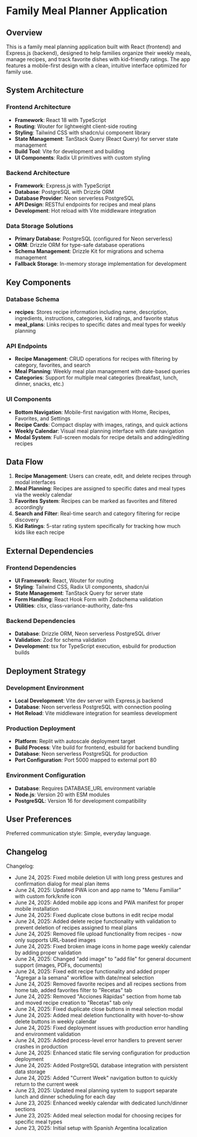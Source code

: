 # Family Meal Planner Application

## Overview

This is a family meal planning application built with React (frontend) and Express.js (backend), designed to help families organize their weekly meals, manage recipes, and track favorite dishes with kid-friendly ratings. The app features a mobile-first design with a clean, intuitive interface optimized for family use.

## System Architecture

### Frontend Architecture
- **Framework**: React 18 with TypeScript
- **Routing**: Wouter for lightweight client-side routing
- **Styling**: Tailwind CSS with shadcn/ui component library
- **State Management**: TanStack Query (React Query) for server state management
- **Build Tool**: Vite for development and building
- **UI Components**: Radix UI primitives with custom styling

### Backend Architecture
- **Framework**: Express.js with TypeScript
- **Database**: PostgreSQL with Drizzle ORM
- **Database Provider**: Neon serverless PostgreSQL
- **API Design**: RESTful endpoints for recipes and meal plans
- **Development**: Hot reload with Vite middleware integration

### Data Storage Solutions
- **Primary Database**: PostgreSQL (configured for Neon serverless)
- **ORM**: Drizzle ORM for type-safe database operations
- **Schema Management**: Drizzle Kit for migrations and schema management
- **Fallback Storage**: In-memory storage implementation for development

## Key Components

### Database Schema
- **recipes**: Stores recipe information including name, description, ingredients, instructions, categories, kid ratings, and favorite status
- **meal_plans**: Links recipes to specific dates and meal types for weekly planning

### API Endpoints
- **Recipe Management**: CRUD operations for recipes with filtering by category, favorites, and search
- **Meal Planning**: Weekly meal plan management with date-based queries
- **Categories**: Support for multiple meal categories (breakfast, lunch, dinner, snacks, etc.)

### UI Components
- **Bottom Navigation**: Mobile-first navigation with Home, Recipes, Favorites, and Settings
- **Recipe Cards**: Compact display with images, ratings, and quick actions
- **Weekly Calendar**: Visual meal planning interface with date navigation
- **Modal System**: Full-screen modals for recipe details and adding/editing recipes

## Data Flow

1. **Recipe Management**: Users can create, edit, and delete recipes through modal interfaces
2. **Meal Planning**: Recipes are assigned to specific dates and meal types via the weekly calendar
3. **Favorites System**: Recipes can be marked as favorites and filtered accordingly
4. **Search and Filter**: Real-time search and category filtering for recipe discovery
5. **Kid Ratings**: 5-star rating system specifically for tracking how much kids like each recipe

## External Dependencies

### Frontend Dependencies
- **UI Framework**: React, Wouter for routing
- **Styling**: Tailwind CSS, Radix UI components, shadcn/ui
- **State Management**: TanStack Query for server state
- **Form Handling**: React Hook Form with Zodschema validation
- **Utilities**: clsx, class-variance-authority, date-fns

### Backend Dependencies
- **Database**: Drizzle ORM, Neon serverless PostgreSQL driver
- **Validation**: Zod for schema validation
- **Development**: tsx for TypeScript execution, esbuild for production builds

## Deployment Strategy

### Development Environment
- **Local Development**: Vite dev server with Express.js backend
- **Database**: Neon serverless PostgreSQL with connection pooling
- **Hot Reload**: Vite middleware integration for seamless development

### Production Deployment
- **Platform**: Replit with autoscale deployment target
- **Build Process**: Vite build for frontend, esbuild for backend bundling
- **Database**: Neon serverless PostgreSQL for production
- **Port Configuration**: Port 5000 mapped to external port 80

### Environment Configuration
- **Database**: Requires DATABASE_URL environment variable
- **Node.js**: Version 20 with ESM modules
- **PostgreSQL**: Version 16 for development compatibility

## User Preferences

Preferred communication style: Simple, everyday language.

## Changelog

Changelog:
- June 24, 2025: Fixed mobile deletion UI with long press gestures and confirmation dialog for meal plan items
- June 24, 2025: Updated PWA icon and app name to "Menu Familiar" with custom fork/knife icon
- June 24, 2025: Added mobile app icons and PWA manifest for proper mobile installation
- June 24, 2025: Fixed duplicate close buttons in edit recipe modal
- June 24, 2025: Added delete recipe functionality with validation to prevent deletion of recipes assigned to meal plans
- June 24, 2025: Removed file upload functionality from recipes - now only supports URL-based images
- June 24, 2025: Fixed broken image icons in home page weekly calendar by adding proper validation
- June 24, 2025: Changed "add image" to "add file" for general document support (images, PDFs, documents)
- June 24, 2025: Fixed edit recipe functionality and added proper "Agregar a la semana" workflow with date/meal selection
- June 24, 2025: Removed favorite recipes and all recipes sections from home tab, added favorites filter to "Recetas" tab
- June 24, 2025: Removed "Acciones Rápidas" section from home tab and moved recipe creation to "Recetas" tab only
- June 24, 2025: Fixed duplicate close buttons in meal selection modal
- June 24, 2025: Added meal deletion functionality with hover-to-show delete buttons in weekly calendar
- June 24, 2025: Fixed deployment issues with production error handling and environment validation
- June 24, 2025: Added process-level error handlers to prevent server crashes in production
- June 24, 2025: Enhanced static file serving configuration for production deployment
- June 24, 2025: Added PostgreSQL database integration with persistent data storage
- June 24, 2025: Added "Current Week" navigation button to quickly return to the current week
- June 23, 2025: Updated meal planning system to support separate lunch and dinner scheduling for each day
- June 23, 2025: Enhanced weekly calendar with dedicated lunch/dinner sections
- June 23, 2025: Added meal selection modal for choosing recipes for specific meal types
- June 23, 2025: Initial setup with Spanish Argentina localization